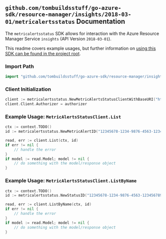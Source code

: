 
## `github.com/tombuildsstuff/go-azure-sdk/resource-manager/insights/2018-03-01/metricalertsstatus` Documentation

The `metricalertsstatus` SDK allows for interaction with the Azure Resource Manager Service `insights` (API Version `2018-03-01`).

This readme covers example usages, but further information on [using this SDK can be found in the project root](https://github.com/tombuildsstuff/go-azure-sdk/tree/main/docs).

### Import Path

```go
import "github.com/tombuildsstuff/go-azure-sdk/resource-manager/insights/2018-03-01/metricalertsstatus"
```


### Client Initialization

```go
client := metricalertsstatus.NewMetricAlertsStatusClientWithBaseURI("https://management.azure.com")
client.Client.Authorizer = authorizer
```


### Example Usage: `MetricAlertsStatusClient.List`

```go
ctx := context.TODO()
id := metricalertsstatus.NewMetricAlertID("12345678-1234-9876-4563-123456789012", "example-resource-group", "metricAlertValue")

read, err := client.List(ctx, id)
if err != nil {
	// handle the error
}
if model := read.Model; model != nil {
	// do something with the model/response object
}
```


### Example Usage: `MetricAlertsStatusClient.ListByName`

```go
ctx := context.TODO()
id := metricalertsstatus.NewStatusID("12345678-1234-9876-4563-123456789012", "example-resource-group", "metricAlertValue", "statusValue")

read, err := client.ListByName(ctx, id)
if err != nil {
	// handle the error
}
if model := read.Model; model != nil {
	// do something with the model/response object
}
```
